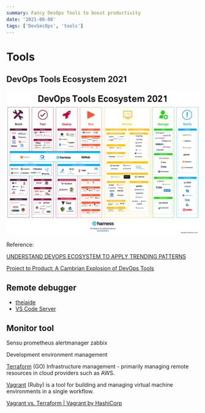 ```yaml
---
summary: Fancy DevOps Tools to boost productivity
date: '2021-08-08'
tags: ['DevSecOps', 'tools']
---
```


# Tools

## DevOps Tools Ecosystem 2021

![DevOps Tools Ecosystem 2021](../images/DevOps_Ecosystem_v2.jpeg)

Reference:

[UNDERSTAND DEVOPS ECOSYSTEM TO APPLY TRENDING PATTERNS](https://vedcraft.com/tech-trends/tech-tips/understand-devops-ecosystem-to-apply-trending-patterns/)

[Project to Product: A Cambrian Explosion of DevOps Tools](https://blog.planview.com/de/a-cambrian-explosion-of-devops-tools/)

## Remote debugger

- [theiaide](https://github.com/theia-ide/theia-apps)
- [VS Code Server](https://github.com/cdr/code-server)

## Monitor tool

Sensu
prometheus alertmanager
zabbix

Development environment management

[Terraform](https://www.terraform.io/) (GO) Infrastructure management -
primarily managing remote resources in cloud providers such as AWS.

[Vagrant](https://www.vagrantup.com/intro)
(Ruby) is a tool for building and managing virtual
machine environments in a single workflow.

[Vagrant vs. Terraform | Vagrant by HashiCorp](https://www.vagrantup.com/intro/vs/terraform)
